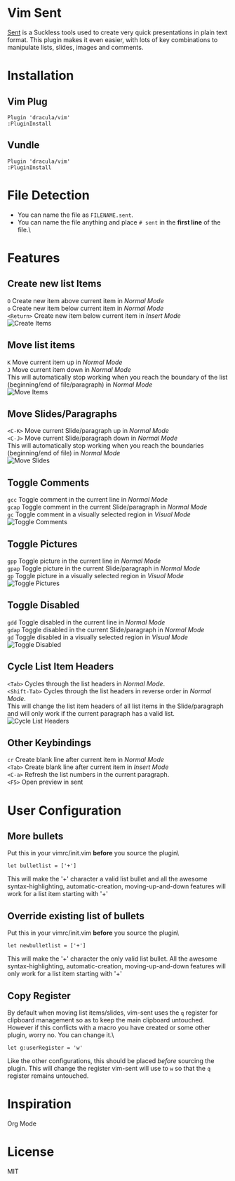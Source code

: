 # Vim Sent
[Sent](https://tools.suckless.org/sent) is a Suckless tools used to create very quick presentations in plain text format. This plugin makes it even easier, with lots of key combinations to manipulate lists, slides, images and comments.

# Installation
## Vim Plug
```vim
Plugin 'dracula/vim'
:PluginInstall
```

## Vundle
```vim
Plugin 'dracula/vim'
:PluginInstall
```

# File Detection
- You can name the file as `FILENAME.sent`\.
- You can name the file anything and place `# sent` in the **first line** of the file.\

# Features
## Create new list Items
`O` Create new item above current item in *Normal Mode*\
`o` Create new item below current item in *Normal Mode*\
`<Return>` Create new item below current item in *Insert Mode*\
![Create Items](img/create_items.gif)

## Move list items
`K` Move current item up in *Normal Mode*\
`J` Move current item down in *Normal Mode*\
This will automatically stop working when you reach the boundary of the list (beginning/end of file/paragraph) in *Normal Mode*\
![Move Items](img/move_items.gif)

## Move Slides/Paragraphs
`<C-K>` Move current Slide/paragraph up in *Normal Mode*\
`<C-J>` Move current Slide/paragraph down in *Normal Mode*\
This will automatically stop working when you reach the boundaries (beginning/end of file) in *Normal Mode*\
![Move Slides](img/move_slides.gif)

## Toggle Comments
`gcc` Toggle comment in the current line in *Normal Mode*\
`gcap` Toggle comment in the current Slide/paragraph in *Normal Mode*\
`gc` Toggle comment in a visually selected region in *Visual Mode*\
![Toggle Comments](img/toggle_comments.gif)

## Toggle Pictures
`gpp` Toggle picture in the current line in *Normal Mode*\
`gpap` Toggle picture in the current Slide/paragraph in *Normal Mode*\
`gp` Toggle picture in a visually selected region in *Visual Mode*\
![Toggle Pictures](img/toggle_pictures.gif)

## Toggle Disabled
`gdd` Toggle disabled in the current line in *Normal Mode*\
`gdap` Toggle disabled in the current Slide/paragraph in *Normal Mode*\
`gd` Toggle disabled in a visually selected region in *Visual Mode*\
![Toggle Disabled](img/toggle_disabled.gif)

## Cycle List Item Headers
`<Tab>` Cycles through the list headers in *Normal Mode*.\
`<Shift-Tab>` Cycles through the list headers in reverse order in *Normal Mode*.\
This will change the list item headers of all list items in the Slide/paragraph and will only work if the current paragraph has a valid list.\
![Cycle List Headers](img/toggle_headers.gif)

## Other Keybindings
`cr` Create blank line after current item in *Normal Mode*\
`<Tab>` Create blank line after current item in *Insert Mode*\
`<C-a>` Refresh the list numbers in the current paragraph.\
`<F5>` Open preview in sent

# User Configuration
## More bullets
Put this in your vimrc/init.vim **before** you source the plugin\
```vim
let bulletlist = ['+']
```
This will make the '+' character a valid list bullet and all the awesome syntax-highlighting, automatic-creation, moving-up-and-down features will work for a list item starting with '+'

## Override existing list of bullets
Put this in your vimrc/init.vim **before** you source the plugin\
```vim
let newbulletlist = ['+']
```
This will make the '+' character the only valid list bullet. All the awesome syntax-highlighting, automatic-creation, moving-up-and-down features will only work for a list item starting with '+'

## Copy Register
By default when moving list items/slides, vim-sent uses the `q` register for clipboard management so as to keep the main clipboard untouched. However if this conflicts with a macro you have created or some other plugin, worry no. You can change it.\
```vim
let g:userRegister = 'w'
```
Like the other configurations, this should be placed *before* sourcing the plugin. This will change the register vim-sent will use to `w` so that the `q` register remains untouched.

# Inspiration
Org Mode

# License
MIT

